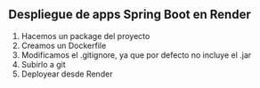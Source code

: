 ## Despliegue de apps Spring Boot en Render

1. Hacemos un package del proyecto
2. Creamos un Dockerfile
3. Modificamos el .gitignore, ya que por defecto no incluye el .jar
4. Subirlo a git
5. Deployear desde Render